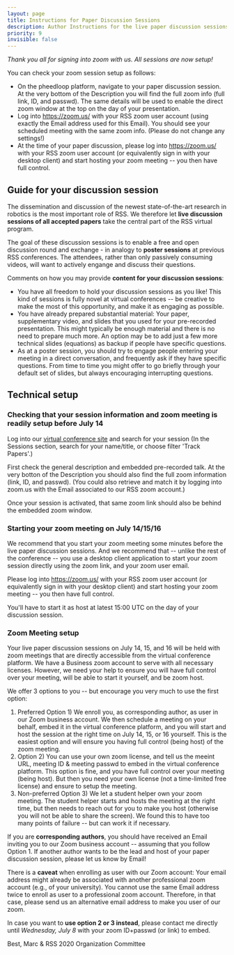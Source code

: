 ```yaml
---
layout: page
title: Instructions for Paper Discussion Sessions
description: Author Instructions for the live paper discussion sessions
priority: 9
invisible: false
---
```


*Thank you all for signing into zoom with us. All sessions are now setup!*

You can check your zoom session setup as follows:
* On the pheedloop platform, navigate to your paper discussion
  session. At the very bottom of the Description you will find the
  full zoom info (full link, ID, and passwd). The same details will be
  used to enable the direct zoom window at the top on the day of your
  presentation.
* Log into https://zoom.us/ with your RSS zoom user account (using
  exactly the Email address used for this Email). You should see your
  scheduled meeting with the same zoom info. (Please do not change any
  settings!)
* At the time of your paper discussion, please log into
  https://zoom.us/ with your RSS zoom user account (or equivalently
  sign in with your desktop client) and start hosting your zoom
  meeting -- you then have full control.

## Guide for your discussion session

The dissemination and discussion of the newest state-of-the-art
research in robotics is the most important role of RSS. We therefore
let **live discussion sessions of all accepted papers** take the central
part of the RSS virtual program.

The goal of these discussion sessions is to enable a free and open
discussion round and exchange - in analogy to **poster sessions** at
previous RSS conferences. The attendees, rather than only passively
consuming videos, will want to actively engange and discuss their
questions.

Comments on how you may provide **content for your discussion sessions**:

* You have all freedom to hold your discussion sessions as you like!
  This kind of sessions is fully novel at virtual conferences -- be
  creative to make the most of this opportunity, and make it as
  engaging as possible.
* You have already prepared substantial material: Your paper,
  supplementary video, and slides that you used for your pre-recorded
  presentation. This might typically be enough material and there is
  no need to prepare much more. An option may be to add just a few
  more technical slides (equations) as backup if people have specific
  questions.
* As at a poster session, you should try to engage people entering
  your meeting in a direct conversation, and frequently ask if they
  have specific questions. From time to time you might offer to go
  briefly through your default set of slides, but always encouraging
  interrupting questions.

## Technical setup

### Checking that your session information and zoom meeting is readily setup before July 14

Log into our
[virtual conference site](https://pheedloop.com/rss2020/virtual/) and
search for your session (In the Sessions section, search for your
name/title, or choose filter 'Track Papers'.)

First check the general description and embedded pre-recorded talk. At
the very botton of the Description you should also find the full zoom
information (link, ID, and passwd). (You could also retrieve and match
it by logging into zoom.us with the Email associated to our RSS zoom
account.)

Once your session is activated, that same zoom link should also be
behind the embedded zoom window.


### Starting your zoom meeting on July 14/15/16

We recommend that you start your zoom meeting some minutes before the
live paper discussion sessions. And we recommend that -- unlike the
rest of the conference -- you use a desktop client application to
start your zoom session directly using the zoom link, and your zoom
user email.

Please log into https://zoom.us/ with your RSS zoom user account (or
equivalently sign in with your desktop client) and start hosting your
zoom meeting -- you then have full control.


You'll have to start it as host at latest 15:00 UTC on the day of your
discussion session.



### Zoom Meeting setup

Your live paper discussion sessions on July 14, 15, and 16 will be
held with zoom meetings that are directly accessible from the virtual
conference platform. We have a Business zoom account to serve with all
necessary licenses. However, we need your help to ensure you will have
full control over your meeting, will be able to start it yourself, and
be zoom host.

We offer 3 options to you -- but encourage you very
much to use the first option:

1. Preferred Option 1) We enroll you, as corresponding author, as user
  in our Zoom business account. We then schedule a meeting on your
  behalf, embed it in the virtual conference platform, and you will
  start and host the session at the right time on July 14, 15, or 16
  yourself. This is the easiest option and will ensure you having full
  control (being host) of the zoom meeting.
2. Option 2) You can use your own zoom license, and tell us the meeint
  URL, meeting ID & meeting passwd to embed in the virtual conference
  platform. This option is fine, and you have full control over your
  meeting (being host). But then you need your own license (not a
  time-limited free license) and ensure to setup the meeting.
3. Non-preferred Option 3) We let a student helper own your zoom
  meeting. The student helper starts and hosts the meeting at the
  right time, but then needs to reach out for you to make you host
  (otherwise you will not be able to share the screen). We found this
  to have too many points of failure -- but can work it if necessary.

If you are **corresponding authors**, you should have received an
Email inviting you to our Zoom business account -- assuming that you
follow Option 1. If another author wants to be the lead and host of
your paper discussion session, please let us know by Email!

There is a **caveat** when enrolling as user with our Zoom account:
Your email address might already be associated with another
professional zoom account (e.g., of your university). You cannot use
the same Email address twice to enroll as user to a professional zoom
account. Therefore, in that case, please send us an alternative email
address to make you user of our zoom.

In case you want to **use option 2 or 3 instead**, please contact me
directly until *Wednesday, July 8* with your zoom ID+passwd (or link)
to embed.



Best,
Marc
& RSS 2020 Organization Committee
